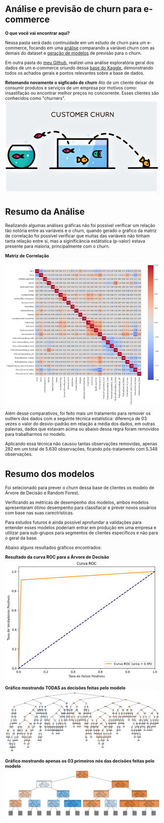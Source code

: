 # Análise e previsão de churn para e-commerce

**O que você vai encontrar aqui?**

Nessa pasta será dado continuidade em um estudo de churn para um e-commerce, focando em uma [análise](https://github.com/PedroReste/prescriptive_and_prediction_analysis/blob/main/pt_analise_e_modelo_para_previsao_de_churn_em_ecommerce/analise_de_dados_focado_para_o_modelo_de_churn.ipynb) comparando a variável churn com as demais do dataset e [geração de modelos](https://github.com/PedroReste/prescriptive_and_prediction_analysis/blob/main/pt_analise_e_modelo_para_previsao_de_churn_em_ecommerce/modelo_de_previsao_de_churn_em_um_ecommerce.ipynb) de previsão para o churn.

Em outra pasta do [meu Github](https://github.com/PedroReste/diagnostics_and_descriptive_analysis/tree/main/pt_analise_de_dados_de_ecommerce_para_previsoes_de_churn), realizei uma análise exploratória geral dos dados de um e-commerce oriundo dessa [base do Kaggle](https://www.kaggle.com/datasets/ankitverma2010/ecommerce-customer-churn-analysis-and-prediction), demonstrando todos os achados gerais e pontos relevantes sobre a base de dados.

**Retomando novamente o sigficado de churn**
Ato de um cliente deixar de consumir produtos e serviços de um empresa por motivos como: insastifação ou encontrar melhor preços no concorrente. Esses clientes são conhecidos como "churners".
![Imagem para retratar o churn](image.png)

# **Resumo da Análise**
Realizando algumas análises gráficas não foi possível verificar um relação tão notória entre as variáveis e o churn, quando gerado o gráfico da matriz de correlação foi possível verificar que muitas das variáveis não tinham tanta relação entre si, mas a siginificância estátistica (p-valor) estava presente para maioria, principalmente com o churn.

**Matriz de Correlação**

![Matriz de Correlação](matriz_de_correlacao.jpeg)

Além desse comparativos, foi feito mais um tratamento para remover os outliers dos dados com a seguinte técnica estatística: diferença de 03 vezes o valor do desvio-padrão em relação a média dos dados, em outras palavras, dados que estavam acima ou abaixo dessa regra foram removidos para trabalharmos no modelo.

Aplicando essa técnica não causou tantas observações removidas, apenas 282 em um total de 5.630 observações, ficando pós-tratamento com 5.348 observações.

# **Resumo dos modelos**

Foi selecionado para prever o churn dessa base de clientes os modelo de Árvore de Decisão e Random Forest.

Verificando as métricas de desempenho dos modelos, ambos modelos apresentaram ótimo desempenho para classifacar e prever novos usuários com base nas suas carectrísticas.

Para estudos futuros é ainda possível aprofundar a validações para entender esses modelos poderiam entrar em produção em uma empresa e utilizar para sub-grupos para segmentos de clientes específicos e não para o geral da base.

Abaixo alguns resultados gráficos encontrados:

**Resultado da curva ROC para a Árvore de Decisão**
![Curva ROC Árvore de Decisão](curva_roc_decision_tree.png)

**Gráfico mostrando TODAS as decisões feitas pelo modelo**
![Árvore de Decisão](decision_tree.png)

**Gráfico mostrando apenas os 03 primeiros nós das decisões feitas pelo modelo**
![Árvore de Decisão, os 03 primeiros nós](decision_tree_max_depth_3.png)

